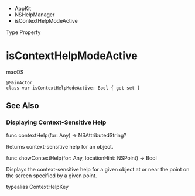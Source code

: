 

- AppKit
- NSHelpManager
-  isContextHelpModeActive 

Type Property

# isContextHelpModeActive

macOS

``` source
@MainActor
class var isContextHelpModeActive: Bool { get set }
```

## See Also

### Displaying Context-Sensitive Help

func contextHelp(for: Any) -> NSAttributedString?

Returns context-sensitive help for an object.

func showContextHelp(for: Any, locationHint: NSPoint) -> Bool

Displays the context-sensitive help for a given object at or near the point on the screen specified by a given point.

typealias ContextHelpKey

